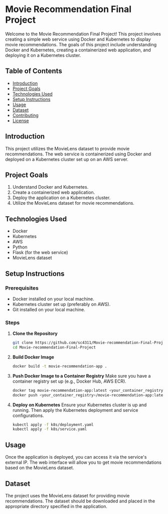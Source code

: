 # Movie Recommendation Final Project

Welcome to the Movie Recommendation Final Project! This project involves creating a simple web service using Docker and Kubernetes to display movie recommendations. The goals of this project include understanding Docker and Kubernetes, creating a containerized web application, and deploying it on a Kubernetes cluster.

## Table of Contents

- [Introduction](#introduction)
- [Project Goals](#project-goals)
- [Technologies Used](#technologies-used)
- [Setup Instructions](#setup-instructions)
- [Usage](#usage)
- [Dataset](#dataset)
- [Contributing](#contributing)
- [License](#license)

## Introduction

This project utilizes the MovieLens dataset to provide movie recommendations. The web service is containerized using Docker and deployed on a Kubernetes cluster set up on an AWS server.

## Project Goals

1. Understand Docker and Kubernetes.
2. Create a containerized web application.
3. Deploy the application on a Kubernetes cluster.
4. Utilize the MovieLens dataset for movie recommendations.

## Technologies Used

- Docker
- Kubernetes
- AWS
- Python
- Flask (for the web service)
- MovieLens dataset

## Setup Instructions

### Prerequisites

- Docker installed on your local machine.
- Kubernetes cluster set up (preferably on AWS).
- Git installed on your local machine.

### Steps

1. **Clone the Repository**

   ```bash
   git clone https://github.com/sc4311/Movie-recommendation-Final-Project.git
   cd Movie-recommendation-Final-Project
2. **Build Docker Image**
   ```bash
   docker build -t movie-recommendation-app .
3. **Push Docker Image to a Container Registry**
   Make sure you have a container registry set up (e.g., Docker Hub, AWS ECR).
   ```bash
   docker tag movie-recommendation-app:latest <your_container_registry>/movie-recommendation-app:latest
   docker push <your_container_registry>/movie-recommendation-app:latest
4. **Deploy on Kubernetes**
   Ensure your Kubernetes cluster is up and running. Then apply the Kubernetes deployment and service configurations.
   ```bash
   kubectl apply -f k8s/deployment.yaml
   kubectl apply -f k8s/service.yaml
  ## Usage
  Once the application is deployed, you can access it via the service's external IP. The web interface will allow you to get movie recommendations based on the MovieLens dataset.
  ## Dataset
  The project uses the MovieLens dataset for providing movie recommendations. The dataset should be downloaded and placed in the appropriate directory specified in the application.
